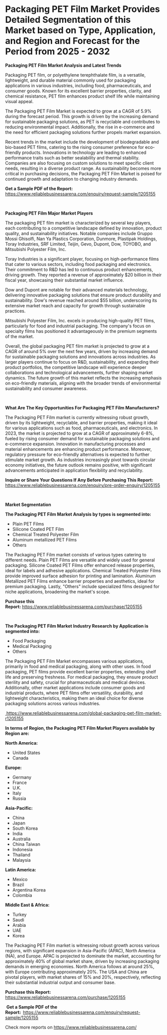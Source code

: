 <p><h1>Packaging PET Film Market Provides Detailed Segmentation of this Market based on Type, Application, and Region and Forecast for the Period from 2025 - 2032</h1></p><p><strong>Packaging PET Film Market Analysis and Latest Trends</strong></p>
<p><p>Packaging PET film, or polyethylene terephthalate film, is a versatile, lightweight, and durable material commonly used for packaging applications in various industries, including food, pharmaceuticals, and consumer goods. Known for its excellent barrier properties, clarity, and chemical resistance, PET film enhances product shelf life while maintaining visual appeal.</p><p>The Packaging PET Film Market is expected to grow at a CAGR of 5.9% during the forecast period. This growth is driven by the increasing demand for sustainable packaging solutions, as PET is recyclable and contributes to reducing environmental impact. Additionally, the rise in e-commerce and the need for efficient packaging solutions further propels market expansion. </p><p>Recent trends in the market include the development of biodegradable and bio-based PET films, catering to the rising consumer preference for eco-friendly products. Innovations in technology are leading to enhanced performance traits such as better sealability and thermal stability. Companies are also focusing on custom solutions to meet specific client needs, resulting in a diverse product range. As sustainability becomes more critical in purchasing decisions, the Packaging PET Film Market is poised for continued growth and adaptation to changing industry demands.</p></p>
<p><strong>Get a Sample PDF of the Report:&nbsp;</strong> <a href="https://www.reliablebusinessarena.com/enquiry/request-sample/1205155?utm_campaign=2515&utm_medium=2&utm_source=Github&utm_content=ia&utm_term=03042025&utm_id=packaging-pet-film">https://www.reliablebusinessarena.com/enquiry/request-sample/1205155</a></p>
<p>&nbsp;</p>
<p><strong>Packaging PET Film Major Market Players</strong></p>
<p><p>The packaging PET film market is characterized by several key players, each contributing to a competitive landscape defined by innovation, product quality, and sustainability initiatives. Notable companies include Gruppo Mossi Ghisolfi, Nan Ya Plastics Corporation, Dunmore, Plastipak Holdings, Toray Industries, SRF Limited, Teijin, Gevo, Dupont, Dow, TOYOBO, and Mitsubishi Polyester Film, Inc.</p><p>Toray Industries is a significant player, focusing on high-performance films that cater to various sectors, including food packaging and electronics. Their commitment to R&D has led to continuous product enhancements, driving growth. They reported a revenue of approximately $20 billion in their fiscal year, showcasing their substantial market influence.</p><p>Dow and Dupont are notable for their advanced materials technology, delivering innovative packaging solutions that ensure product durability and sustainability. Dow's revenue reached around $55 billion, underscoring its extensive market reach and capacity for growth through sustainable practices.</p><p>Mitsubishi Polyester Film, Inc. excels in producing high-quality PET films, particularly for food and industrial packaging. The company's focus on specialty films has positioned it advantageously in the premium segments of the market.</p><p>Overall, the global packaging PET film market is projected to grow at a CAGR of around 5% over the next few years, driven by increasing demand for sustainable packaging solutions and innovations across industries. As larger players continue to focus on R&D, sustainability, and expanding their product portfolios, the competitive landscape will experience deeper collaborations and technological advancements, further shaping market dynamics. The future growth of this market reflects the increasing emphasis on eco-friendly materials, aligning with the broader trends of environmental sustainability and consumer awareness.</p></p>
<p>&nbsp;</p>
<p><strong>What Are The Key Opportunities For Packaging PET Film Manufacturers?</strong></p>
<p><p>The Packaging PET Film market is currently witnessing robust growth, driven by its lightweight, recyclable, and barrier properties, making it ideal for various applications such as food, pharmaceuticals, and electronics. In 2023, the market is projected to grow at a CAGR of approximately 6-8%, fueled by rising consumer demand for sustainable packaging solutions and e-commerce expansion. Innovation in manufacturing processes and material enhancements are enhancing product performance. Moreover, regulatory pressure for eco-friendly alternatives is expected to further stimulate market growth. As industries increasingly pivot towards circular economy initiatives, the future outlook remains positive, with significant advancements anticipated in application flexibility and recyclability.</p></p>
<p><strong>Inquire or Share Your Questions If Any Before Purchasing This Report:</strong> <a href="https://www.reliablebusinessarena.com/enquiry/pre-order-enquiry/1205155?utm_campaign=2515&utm_medium=2&utm_source=Github&utm_content=ia&utm_term=03042025&utm_id=packaging-pet-film">https://www.reliablebusinessarena.com/enquiry/pre-order-enquiry/1205155</a></p>
<p>&nbsp;</p>
<p><strong>Market Segmentation</strong></p>
<p><strong>The Packaging PET Film Market Analysis by types is segmented into:</strong></p>
<p><ul><li>Plain PET Films</li><li>Silicone Coated PET Film</li><li>Chemical Treated Polyester Film</li><li>Aluminum metallized PET Films</li><li>Others</li></ul></p>
<p><p>The Packaging PET Film market consists of various types catering to different needs. Plain PET Films are versatile and widely used for general packaging. Silicone Coated PET Films offer enhanced release properties, ideal for labels and adhesive applications. Chemical Treated Polyester Films provide improved surface adhesion for printing and lamination. Aluminum Metallized PET Films enhance barrier properties and aesthetics, ideal for premium packaging. Lastly, "Others" include specialized films designed for niche applications, broadening the market's scope.</p></p>
<p><strong>Purchase this Report:&nbsp;</strong><a href="https://www.reliablebusinessarena.com/purchase/1205155?utm_campaign=2515&utm_medium=2&utm_source=Github&utm_content=ia&utm_term=03042025&utm_id=packaging-pet-film">https://www.reliablebusinessarena.com/purchase/1205155</a></p>
<p>&nbsp;</p>
<p><strong>The Packaging PET Film Market Industry Research by Application is segmented into:</strong></p>
<p><ul><li>Food Packaging</li><li>Medical Packaging</li><li>Others</li></ul></p>
<p><p>The Packaging PET Film Market encompasses various applications, primarily in food and medical packaging, along with other uses. In food packaging, PET films provide excellent barrier properties, extending shelf life and preserving freshness. For medical packaging, they ensure product sterility and safety, crucial for pharmaceuticals and medical devices. Additionally, other market applications include consumer goods and industrial products, where PET films offer versatility, durability, and lightweight characteristics, making them an ideal choice for diverse packaging solutions across various industries.</p></p>
<p><a href="https://www.reliablebusinessarena.com/global-packaging-pet-film-market-r1205155?utm_campaign=2515&utm_medium=2&utm_source=Github&utm_content=ia&utm_term=03042025&utm_id=packaging-pet-film">&nbsp;https://www.reliablebusinessarena.com/global-packaging-pet-film-market-r1205155</a></p>
<p><strong>In terms of Region, the Packaging PET Film Market Players available by Region are:</strong></p>
<p>
    <p> <strong> North America: </strong>
        <ul>
            <li>United States</li>
            <li>Canada</li>
        </ul>
        </p> 
    <p> <strong> Europe: </strong>
        <ul>
            <li>Germany</li>
            <li>France</li>
            <li>U.K.</li>
            <li>Italy</li>
            <li>Russia</li>
        </ul>
        </p> 
    <p> <strong> Asia-Pacific: </strong>
        <ul>
            <li>China</li>
            <li>Japan</li>
            <li>South Korea</li>
            <li>India</li>
            <li>Australia</li>
            <li>China Taiwan</li>
            <li>Indonesia</li>
            <li>Thailand</li>
            <li>Malaysia</li>
        </ul>
        </p> 
    <p> <strong> Latin America: </strong>
        <ul>
            <li>Mexico</li>
            <li>Brazil</li>
            <li>Argentina Korea</li>
            <li>Colombia</li>
        </ul>
        </p> 
    <p> <strong> Middle East & Africa: </strong>
        <ul>
            <li>Turkey</li>
            <li>Saudi</li>
            <li>Arabia</li>
            <li>UAE</li>
            <li>Korea</li>
        </ul>
    </p>
    </p>
<p><p>The Packaging PET Film market is witnessing robust growth across various regions, with significant expansion in Asia-Pacific (APAC), North America (NA), and Europe. APAC is projected to dominate the market, accounting for approximately 40% of global market share, driven by increasing packaging demands in emerging economies. North America follows at around 25%, with Europe contributing approximately 20%. The USA and China are pivotal players, with market shares of 15% and 20%, respectively, reflecting their substantial industrial output and consumer base.</p></p>
<p><strong>Purchase this Report: </strong><a href="https://www.reliablebusinessarena.com/purchase/1205155?utm_campaign=2515&utm_medium=2&utm_source=Github&utm_content=ia&utm_term=03042025&utm_id=packaging-pet-film">https://www.reliablebusinessarena.com/purchase/1205155</a></p>
<p>&nbsp;<strong>Get a Sample PDF of the Report:&nbsp;&nbsp;</strong><a href="https://www.reliablebusinessarena.com/enquiry/request-sample/1205155?utm_campaign=2515&utm_medium=2&utm_source=Github&utm_content=ia&utm_term=03042025&utm_id=packaging-pet-film">https://www.reliablebusinessarena.com/enquiry/request-sample/1205155</a></p>
<p><strong></strong></p>
<p>Check more reports on <a href="https://www.reliablebusinessarena.com/?utm_campaign=2515&utm_medium=2&utm_source=Github&utm_content=ia&utm_term=03042025&utm_id=packaging-pet-film">https://www.reliablebusinessarena.com/</a></p>